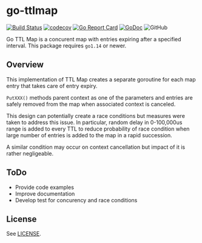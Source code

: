 # go-ttlmap

[![Build Status](https://app.travis-ci.com/dtoubelis/go-ttlmap.svg?branch=master)](https://app.travis-ci.com/github/dtoubelis/go-ttlmap)
[![codecov](https://codecov.io/gh/dtoubelis/go-ttlmap/branch/master/graph/badge.svg)](https://codecov.io/gh/dtoubelis/go-ttlmap)
[![Go Report Card](https://goreportcard.com/badge/github.com/dtoubelis/go-ttlmap)](https://goreportcard.com/report/github.com/dtoubelis/go-ttlmap)
[![GoDoc](https://godoc.org/github.com/dtoubelis/go-ttlmap?status.svg)](https://godoc.org/github.com/dtoubelis/go-ttlmap)
![GitHub](https://img.shields.io/github/license/dtoubelis/go-ttlmap)

Go TTL Map is a concurent map with entries expiring after a specified interval. This package
requires `go1.14` or newer.

## Overview

This implementation of TTL Map creates a separate goroutine for each map entry
that takes care of entry expiry.

`PutXXX()` methods parent context as one of the parameters and entries are
safely removed from the map when associated context is canceled.

This design can potentially create a race conditions but measures were taken to
address this issue. In particular, random delay in 0-100,000us range is added
to every TTL to reduce probability of race condition when large number of
entries is added to the map in a rapid succession.

A similar condition may occur on context cancellation but impact of it is
rather negligeable.

## ToDo

- Provide code examples
- Improve documentation
- Develop test for concurency and race conditions

## License

See [LICENSE](LICENSE).